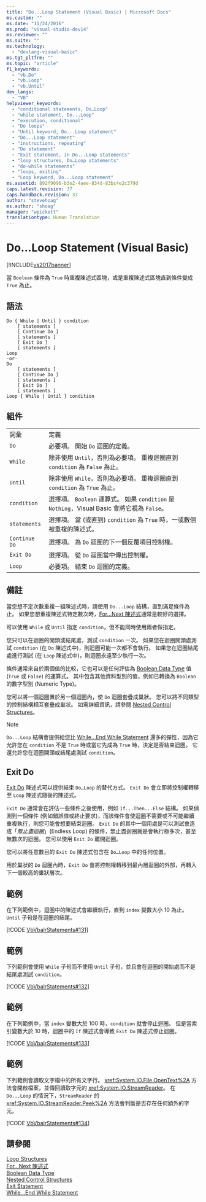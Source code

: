 ```yaml
---
title: "Do...Loop Statement (Visual Basic) | Microsoft Docs"
ms.custom: ""
ms.date: "11/24/2016"
ms.prod: "visual-studio-dev14"
ms.reviewer: ""
ms.suite: ""
ms.technology: 
  - "devlang-visual-basic"
ms.tgt_pltfrm: ""
ms.topic: "article"
f1_keywords: 
  - "vb.Do"
  - "vb.Loop"
  - "vb.Until"
dev_langs: 
  - "VB"
helpviewer_keywords: 
  - "conditional statements, Do…Loop"
  - "while statement, Do...Loop"
  - "execution, conditional"
  - "Do loops"
  - "Until keyword, Do...Loop statement"
  - "Do...Loop statement"
  - "instructions, repeating"
  - "Do statement"
  - "Exit statement, in Do...Loop statements"
  - "loop structures, Do…Loop statements"
  - "do-while statements"
  - "loops, exiting"
  - "Loop keyword, Do...Loop statement"
ms.assetid: 892f9096-b3e2-4aee-834d-83bc4e2c379d
caps.latest.revision: 37
caps.handback.revision: 37
author: "stevehoag"
ms.author: "shoag"
manager: "wpickett"
translationtype: Human Translation
---
```

# Do...Loop Statement (Visual Basic)
[!INCLUDE[vs2017banner](../../../csharp/includes/vs2017banner.md)]

當 `Boolean` 條件為 `True` 時重複陳述式區塊，或是重複陳述式區塊直到條件變成 `True` 為止。  
  
## 語法  
  
```  
Do { While | Until } condition  
    [ statements ]  
    [ Continue Do ]  
    [ statements ]  
    [ Exit Do ]  
    [ statements ]  
Loop  
-or-  
Do  
    [ statements ]  
    [ Continue Do ]  
    [ statements ]  
    [ Exit Do ]  
    [ statements ]  
Loop { While | Until } condition  
```  
  
## 組件  
  
|||  
|-|-|  
|詞彙|定義|  
|`Do`|必要項。  開始 `Do` 迴圈的定義。|  
|`While`|除非使用 `Until`，否則為必要項。  重複迴圈直到 `condition` 為 `False` 為止。|  
|`Until`|除非使用 `While`，否則為必要項。  重複迴圈直到 `condition` 為 `True` 為止。|  
|`condition`|選擇項。  `Boolean` 運算式。  如果 `condition` 是 `Nothing`，Visual Basic 會將它視為 `False`。|  
|`statements`|選擇項。  當 \(或直到\) `condition` 為 `True` 時，一或數個被重複的陳述式。|  
|`Continue Do`|選擇項。  為 `Do` 迴圈的下一個反覆項目控制權。|  
|`Exit Do`|選擇項。  從 `Do` 迴圈當中傳出控制權。|  
|`Loop`|必要項。  結束 `Do` 迴圈的定義。|  
  
## 備註  
 當您想不定次數重複一組陳述式時，請使用 `Do...Loop` 結構，直到滿足條件為止。  如果您想重複陳述式特定數次時，[For...Next 陳述式](../../../visual-basic/language-reference/statements/for-next-statement.md)通常是較好的選擇。  
  
 可以使用 `While` 或 `Until` 指定 `condition`，但不能同時使用兩者做指定。  
  
 您只可以在迴圈的開頭或結尾處，測試 `condition` 一次。  如果您在迴圈開頭處測試 `condition` \(在 `Do` 陳述式中\)，則迴圈可能一次都不會執行。  如果您在迴圈結尾處進行測試 \(在 `Loop` 陳述式中\)，則迴圈永遠至少執行一次。  
  
 條件通常來自於兩個值的比較，它也可以是任何評估為 [Boolean Data Type](../../../visual-basic/language-reference/data-types/boolean-data-type.md) 值 \(`True` 或 `False`\) 的運算式。  其中包含其他資料型別的值，例如已轉換為 `Boolean` 的數字型別 \(Numeric Type\)。  
  
 您可以將一個迴圈置於另一個迴圈內，使 `Do` 迴圈套疊成巢狀。  您可以將不同類型的控制結構相互套疊成巢狀。  如需詳細資訊，請參閱 [Nested Control Structures](../../../visual-basic/programming-guide/language-features/control-flow/nested-control-structures.md)。  
  
> [!NOTE]
>  `Do...Loop` 結構會提供給您比 [While...End While Statement](../../../visual-basic/language-reference/statements/while-end-while-statement.md) 還多的彈性，因為它允許您在 `condition` 不是 `True` 時或當它先成為 `True` 時，決定是否結束迴圈。  它還允許您在迴圈開頭或結尾處測試 `condition`。  
  
## Exit Do  
 [Exit Do](../../../visual-basic/language-reference/statements/exit-statement.md) 陳述式可以提供結束 `Do…Loop` 的替代方式。  `Exit Do` 會立即將控制權轉移至 `Loop` 陳述式隨後的陳述式。  
  
 `Exit Do` 通常會在評估一些條件之後使用，例如 `If...Then...Else` 結構。  如果偵測到一個條件 \(例如錯誤值或終止要求\)，而該條件會使迴圈不需要或不可能繼續重複執行，則您可能會想要結束迴圈。  `Exit Do` 的其中一個用處是可以測試會造成「*無止盡迴圈*」\(Endless Loop\) 的條件，無止盡迴圈就是會執行極多次，甚至無數次的迴圈。  您可以使用 `Exit Do` 離開迴圈。  
  
 您可以將任意數目的 `Exit Do` 陳述式包含在 `Do…Loop` 中的任何位置。  
  
 用於巢狀的 `Do` 迴圈內時，`Exit Do` 會將控制權轉移到最內層迴圈的外部，再轉入下一個較高的巢狀層次。  
  
## 範例  
 在下列範例中，迴圈中的陳述式會繼續執行，直到 `index` 變數大小 10 為止。  `Until` 子句是在迴圈的結尾。  
  
 [!CODE [VbVbalrStatements#131](../CodeSnippet/VS_Snippets_VBCSharp/VbVbalrStatements#131)]  
  
## 範例  
 下列範例會使用 `While` 子句而不使用 `Until` 子句，並且會在迴圈的開始處而不是結尾處測試 `condition`。  
  
 [!CODE [VbVbalrStatements#132](../CodeSnippet/VS_Snippets_VBCSharp/VbVbalrStatements#132)]  
  
## 範例  
 在下列範例中，當 `index` 變數大於 100 時，`condition` 就會停止迴圈。  但是當索引變數大於 10 時，迴圈中的 `If` 陳述式會導致 `Exit Do` 陳述式停止迴圈。  
  
 [!CODE [VbVbalrStatements#133](../CodeSnippet/VS_Snippets_VBCSharp/VbVbalrStatements#133)]  
  
## 範例  
 下列範例會讀取文字檔中的所有文字行。  <xref:System.IO.File.OpenText%2A> 方法會開啟檔案，並傳回讀取字元的 <xref:System.IO.StreamReader>。  在 `Do...Loop` 的情況下，`StreamReader` 的 <xref:System.IO.StreamReader.Peek%2A> 方法會判斷是否存在任何額外的字元。  
  
 [!CODE [VbVbalrStatements#134](../CodeSnippet/VS_Snippets_VBCSharp/VbVbalrStatements#134)]  
  
## 請參閱  
 [Loop Structures](../../../visual-basic/programming-guide/language-features/control-flow/loop-structures.md)   
 [For...Next 陳述式](../../../visual-basic/language-reference/statements/for-next-statement.md)   
 [Boolean Data Type](../../../visual-basic/language-reference/data-types/boolean-data-type.md)   
 [Nested Control Structures](../../../visual-basic/programming-guide/language-features/control-flow/nested-control-structures.md)   
 [Exit Statement](../../../visual-basic/language-reference/statements/exit-statement.md)   
 [While...End While Statement](../../../visual-basic/language-reference/statements/while-end-while-statement.md)